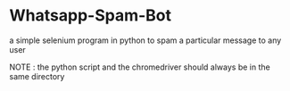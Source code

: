 # Whatsapp-Spam-Bot
a simple selenium program in python to spam a particular message to any user 

NOTE : the python script and the chromedriver should always be in the same directory
